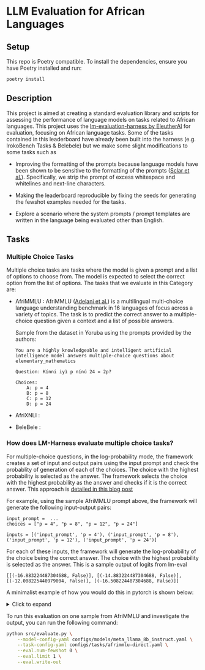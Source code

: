 # LLM Evaluation for African Languages

## Setup

This repo is Poetry compatible. To install the dependencies, ensure you have Poetry installed and run:

```bash
poetry install
```

## Description

This project is aimed at creating a standard evaluation library and scripts for assessing the performance of language models on tasks related to African languages. This project uses the [lm-evaluation-harness by EleutherAI](https://github.com/EleutherAI/lm-evaluation-harness) for evaluation, focusing on African language tasks. Some of the tasks contained in this leaderboard have already been built into the harness (e.g. IrokoBench Tasks & Belebele) but we make some slight modifications to some tasks such as 

- Improving the formatting of the prompts because language models have been shown to be sensitive to the formatting of the prompts ([Sclar et al.](https://arxiv.org/pdf/2310.11324)). Specifically, we strip the prompt of excess whitespace and whitelines and next-line characters.

- Making the leaderboard reproducible by fixing the seeds for generating the fewshot examples needed for the tasks.

- Explore a scenario where the system prompts / prompt templates are written in the language being evaluated other than English.

## Tasks

### Multiple Choice Tasks

Multiple choice tasks are tasks where the model is given a prompt and a list of options to choose from. The model is expected to select the correct option from the list of options. The tasks that we evaluate in this Category are:

- AfriMMLU : AfriMMLU ([Adelani et al.](https://arxiv.org/pdf/2406.03368)) is a multilingual multi-choice language understanding benchmark in 16 languages of focus across a variety of topics. The task is to predict the correct answer to a multiple-choice question given a context and a list of possible answers.

    Sample from the dataset in Yoruba using the prompts provided by the authors:
    ```
    You are a highly knowledgeable and intelligent artificial intelligence model answers multiple-choice questions about elementary_mathematics

    Question: Kínni iyì p nínú 24 = 2p?

    Choices:
        A: p = 4
        B: p = 8
        C: p = 12
        D: p = 24
    ```


- AfriXNLI : 
- BeleBele : 

### How does LM-Harness evaluate multiple choice tasks?

For multiple-choice questions, in the log-probability mode, the framework creates a set of input and output pairs using the input prompt and check the probablity of generation of each of the choices. The choice with the highest probability is selected as the answer. The framework selects the choice with the highest probability as the answer and checks if it is the correct answer. This approach is [detailed in this blog post](https://blog.eleuther.ai/multiple-choice-normalization/)

For example, using the sample AfriMMLU prompt above, the framework will generate the following input-output pairs:

```
input_prompt =  ...
choices = ["p = 4", "p = 8", "p = 12", "p = 24"]

inputs = [('input_prompt', 'p = 4'), ('input_prompt', 'p = 8'), ('input_prompt', 'p = 12'), ('input_prompt', 'p = 24')]
```

For each of these inputs, the framework will generate the log-probability of the choice being the correct answer. The choice with the highest probability is selected as the answer. This is a sample output of logits from lm-eval

```
[[(-16.883224487304688, False)], [(-14.883224487304688, False)], [(-12.008225440979004, False)], [(-16.508224487304688, False)]]
```

A minimalist example of how you would do this in pytorch is shown below:

<details>
<summary>Click to expand</summary>

```python
import torch
from transformers import  AutoModelForCausalLM, AutoTokenizer

model_name = "meta-llama/Meta-Llama-3-8B-Instruct"
tokenizer = AutoTokenizer.from_pretrained(model_name)
model = AutoModelForCausalLM.from_pretrained(model_name)

prompt = "'You are a highly knowledgeable and intelligent artificial intelligence\nmodel answers multiple-choice questions about elementary_mathematics\n\nQuestion: Kínni iyì p nínú 24 = 2p?\n\nChoices:\n        A: p = 4\n        B: p = 8\n        C: p = 12\n        D: p = 24\n\nAnswer:  "
choices = ["p = 4", "p = 8", "p = 12", "p = 24"]

## Encode the input prompt and choices
input_tokens = tokenizer.encode(prompt, return_tensors="pt")
choice_tokens = [tokenizer.encode(choice, return_tensors="pt") for choice in choices]

## Generate the logits for each choice
choice_probablities = {}

for i, choice in enumerate(choice_tokens):

    current_input_tokens = input_tokens.clone()
    curr_choice_prob = 1.0
    for token in choice[0]:
        
        # run the prompt through the model
        with torch.no_grad():
            outputs = model(current_input_tokens)
        
        # get the logits for the last token and the probability of the token
        last_token_logits = outputs.logits[0, -1, :]
        token_prob = torch.nn.functional.softmax(last_token_logits, dim=0)[token].item()
        curr_choice_prob*= token_prob

        # update the input tokens
        current_input_tokens = torch.cat([current_input_tokens, torch.tensor([token]).unsqueeze(0)], dim=1)
    
    # average the logits for the choice
    choice_probablities[choices[i]] = curr_choice_prob


# Print probabilities and select the highest
print("Probabilities for each choice:")
for choice, prob in choice_probablities.items():
    print(f"{choice}: {prob:.20f}")

# Select the choice with the highest probability
best_choice = max(choice_probablities, key=choice_probablities.get)
print(f"\nThe choice with the highest probability is: {best_choice}")
```
```
Probabilities for each choice:
p = 4: 0.00000000000000176193
p = 8: 0.00000000000001162337
p = 12: 0.00000000000031213047
p = 24: 0.00000000000000706066

The choice with the highest probability is: p = 12
```
</details>

To run this evaluation on one sample from AfriMMLU and investigate the output, you can run the following command:

```bash
python src/evaluate.py \
    --model-config-yaml configs/models/meta_llama_8b_instruct.yaml \
    --task-config-yaml configs/tasks/afrimmlu-direct.yaml \
    --eval.num-fewshot 0 \
    --eval.limit 1 \
    --eval.write-out
```
